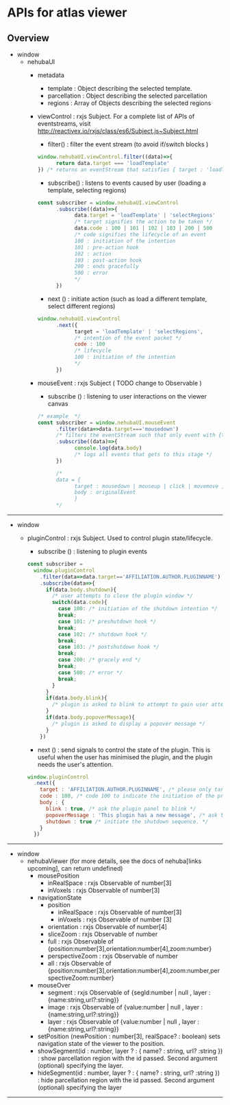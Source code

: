 APIs for atlas viewer
======
Overview
---
* window
  * nehubaUI
    * metadata
      * template : Object describing the selected template.
      * parcellation : Object describing the selected parcellation
      * regions : Array of Objects describing the selected regions
    * viewControl : rxjs Subject. For a complete list of APIs of eventstreams, visit http://reactivex.io/rxjs/class/es6/Subject.js~Subject.html
      * filter() : filter the event stream (to avoid if/switch blocks )
      
      ```javascript
      window.nehubaUI.viewControl.filter((data)=>{
            return data.target === 'loadTemplate'
      }) /* returns an eventStream that satisfies { target : 'loadTemplate' } */
      ```
      * subscribe() : listens to events caused by user (loading a template, selecting regions)

      ```javascript
      const subscriber = window.nehubaUI.viewControl
            .subscribe((data)=>{
                  data.target = 'loadTemplate' | 'selectRegions' 
                  /* target signifies the action to be taken */
                  data.code : 100 | 101 | 102 | 103 | 200 | 500
                  /* code signifies the lifecycle of an event
                  100 : initiation of the intention
                  101 : pre-action hook
                  102 : action
                  103 : post-action hook
                  200 : ends gracefully
                  500 : error 
                  */
            })
      ```

      * next () : initiate action (such as load a different template, select different regions)
      
      ```javascript
      window.nehubaUI.viewControl
            .next({
                  target = 'loadTemplate' | 'selectRegions',
                  /* intention of the event packet */
                  code : 100 
                  /* lifecycle 
                  100 : initiation of the intention
                  */
            })
      ```
    * mouseEvent : rxjs Subject ( TODO change to Observable )
      * subscribe () : listening to user interactions on the viewer canvas
      
      ```javascript
      /* example  */
      const subscriber = window.nehubaUI.mouseEvent
            .filter(data=>data.target==='mousedown') 
            /* filters the eventStream such that only event with {target:'mousedown'} goes through */
            .subscribe((data)=>{
                  console.log(data.body)
                  /* logs all events that gets to this stage */
            })

            /* 
            data = { 
                  target : mousedown | mouseup | click | movemove ,
                  body : originalEvent
                  } 
            */
      ```

---

* window
  * pluginControl : rxjs Subject. Used to control plugin state/lifecycle. 
    * subscribe () : listening to plugin events

    ```javascript
    const subscriber = 
      window.pluginControl
        .filter(data=>data.target=='AFFILIATION.AUTHOR.PLUGINNAME') /* always subscribe to the events relevant to your own package */
        .subscribe(data=>{
          if(data.body.shutdown){
            /* user attempts to close the plugin window */
            switch(data.code){
              case 100: /* initiation of the shutdown intention */
              break;
              case 101: /* preshutdown hook */
              break;
              case 102: /* shutdown hook */
              break;
              case 103: /* postshutdown hook */
              break;
              case 200: /* gracely end */
              break;
              case 500: /* error */
              break;
            }
          }
          if(data.body.blink){
            /* plugin is asked to blink to attempt to gain user attention */
          }
          if(data.body.popoverMessage){
            /* plugin is asked to display a popover message */
          }
        })
    ```

    * next () : send signals to control the state of the plugin. This is useful when the user has minimised the plugin, and the plugin needs the user's attention. 

    ```javascript
    window.pluginControl
      .next({
        target : 'AFFILIATION.AUTHOR.PLUGINNAME', /* please only target your own plugin */
        code : 100, /* code 100 to indicate the initiation of the process */
        body : {
          blink : true, /* ask the plugin panel to blink */
          popoverMessage : 'This plugin has a new message', /* ask the plugin to display a popovermessage when it is minimised */
          shutdown : true /* initiate the shutdown sequence. */
        }
      })
    ```

---

* window
  * nehubaViewer (for more details, see the docs of nehuba[links upcoming], can return undefined)
    * mousePosition
      * inRealSpace : rxjs Observable of number[3]
      * inVoxels : rxjs Observable of number[3]
    * navigationState
      * position
        * inRealSpace : rxjs Observable of number[3]
        * inVoxels : rxjs Observable of number [3]
      * orientation : rxjs Observable of number[4]
      * sliceZoom : rxjs Observable of number
      * full : rxjs Observable of {position:number[3],orientation:number[4],zoom:number}
      * perspectiveZoom : rxjs Observable of number
      * all : rxjs Observable of {position:number[3],orientation:number[4],zoom:number,perspectiveZoom:number}
    * mouseOver
      * segment : rxjs Observable of {segId:number | null , layer : {name:string,url?:string}}
      * image : rxjs Observable of {value:number | null , layer : {name:string,url?:string}}
      * layer : rxjs Observable of {value:number | null , layer : {name:string,url?:string}}
    * setPosition (newPosition : number[3], realSpace? : boolean) sets navigation state of the viewer to the position. 
    * showSegment(id : number, layer ? : { name? : string, url? :string }) : show parcellation region with the id passed. Second argument (optional) specifying the layer.
    * hideSegment(id : number, layer ? : { name? : string, url? :string }) : hide parcellation region with the id passed. Second argument (optional) specifying the layer

---

